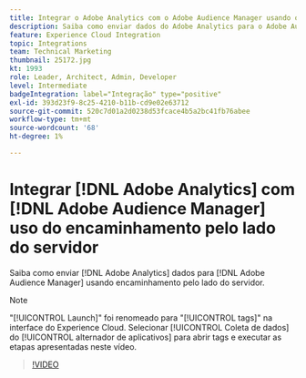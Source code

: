 ```yaml
---
title: Integrar o Adobe Analytics com o Adobe Audience Manager usando o encaminhamento pelo lado do servidor
description: Saiba como enviar dados do Adobe Analytics para o Adobe Audience Manager usando o encaminhamento pelo lado do servidor.
feature: Experience Cloud Integration
topic: Integrations
team: Technical Marketing
thumbnail: 25172.jpg
kt: 1993
role: Leader, Architect, Admin, Developer
level: Intermediate
badgeIntegration: label="Integração" type="positive"
exl-id: 393d23f9-8c25-4210-b11b-cd9e02e63712
source-git-commit: 520c7d01a2d0238d53fcace4b5a2bc41fb76abee
workflow-type: tm+mt
source-wordcount: '68'
ht-degree: 1%

---
```


# Integrar [!DNL Adobe Analytics] com [!DNL Adobe Audience Manager] uso do encaminhamento pelo lado do servidor

Saiba como enviar [!DNL Adobe Analytics] dados para [!DNL Adobe Audience Manager] usando encaminhamento pelo lado do servidor.

>[!NOTE]
>
>&quot;[!UICONTROL Launch]&quot; foi renomeado para &quot;[!UICONTROL tags]&quot; na interface do Experience Cloud. Selecionar [!UICONTROL Coleta de dados] do [!UICONTROL alternador de aplicativos] para abrir tags e executar as etapas apresentadas neste vídeo.

>[!VIDEO](https://video.tv.adobe.com/v/25172?quality=12&learn=on)

